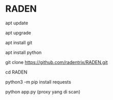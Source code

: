 # RADEN

apt update

apt upgrade

apt install git

apt install python

git clone https://github.com/radentrix/RADEN.git

cd RADEN

python3 -m pip install requests

python app.py (proxy yang di scan)
